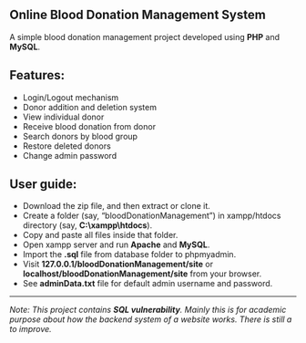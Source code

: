 ## Online Blood Donation Management System
A simple blood donation management project developed using **PHP** and **MySQL**.

## Features:
-	Login/Logout mechanism
-	Donor addition and deletion system
- View individual donor
- Receive blood donation from donor
- Search donors by blood group
- Restore deleted donors
- Change admin password
## User guide:
-	Download the zip file, and then extract or clone it.
-	Create a folder (say, “bloodDonationManagement”) in xampp/htdocs directory (say, **C:\xampp\htdocs**).
-	Copy and paste all files inside that folder.
-	Open xampp server and run **Apache** and **MySQL**.
-	Import the **.sql** file from database folder to phpmyadmin.
-	Visit **127.0.0.1/bloodDonationManagement/site** or **localhost/bloodDonationManagement/site** from your browser.
-	See **adminData.txt** file for default admin username and password.
________________________________________
*Note: This project contains **SQL vulnerability**. Mainly this is for academic purpose about how the backend system of a website works. There is still a to improve.*

